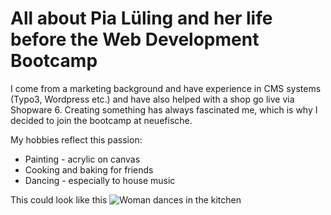 # All about Pia Lüling and her life before the Web Development Bootcamp

I come from a marketing background and have experience in CMS systems (Typo3, Wordpress etc.) and have also helped with a shop go live via Shopware 6.
Creating something has always fascinated me, which is why I decided to join the bootcamp at neuefische. 

My hobbies reflect this passion:

- Painting - acrylic on canvas
- Cooking and baking for friends
- Dancing - especially to house music

This could look like this ![Woman dances in the kitchen](https://www.google.com/search?rlz=1C5MACD_enDE1067DE1067&sxsrf=AB5stBj4TRfFXZMpBP4BLj8ro4Zx2mZasA:1690207259384&q=dancing+in+the+kitchen&tbm=isch&source=lnms&sa=X&sqi=2&ved=2ahUKEwij7qrawKeAAxVC4aQKHSpeCB8Q0pQJegQIDBAB&biw=1440&bih=725&dpr=2#imgrc=xoaM9TjDXTouiM](https://www.stocksy.com/1495002/woman-dancing-in-the-kitchen)https://www.stocksy.com/1495002/woman-dancing-in-the-kitchen) 
